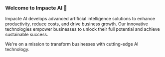 ### Welcome to Impacte AI 👋

Impacte AI develops advanced artificial intelligence solutions to enhance productivity, reduce costs, and drive business growth. Our innovative technologies empower businesses to unlock their full potential and achieve sustainable success.

We're on a mission to transform businesses with cutting-edge AI technology.

